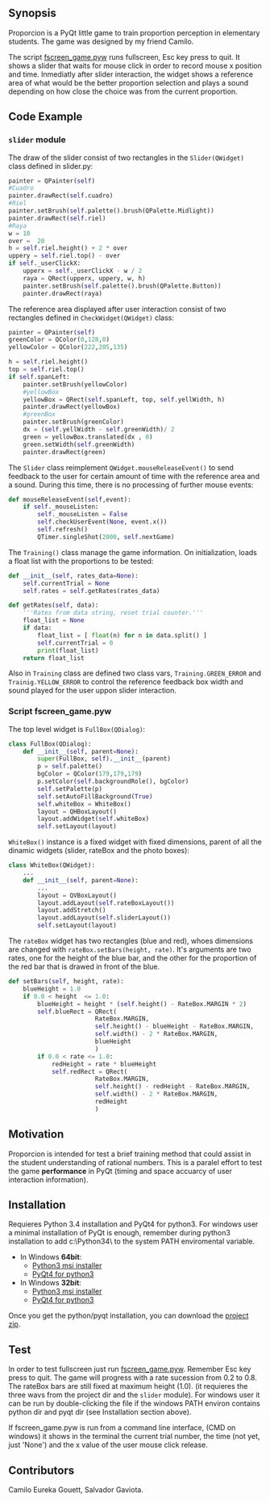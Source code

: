  
## Synopsis
Proporcion is a PyQt little game to train proportion perception in elementary 
students. The game was designed by my friend Camilo.


The script [fscreen_game.pyw](./fscreen_game.pyw) runs fullscreen, Esc key press to quit.
It shows a slider that waits for mouse click in order to 
record mouse x position and time. Inmediatly after slider interaction, the 
widget shows a reference area of what would be the better proportion selection and
plays a sound depending on how close the choice was from the current proportion.

## Code Example

### `slider` module

The draw of the slider consist of two rectangles in the `Slider(QWidget)` class defined
in slider.py:
```python
painter = QPainter(self)
#Cuadro
painter.drawRect(self.cuadro)
#Riel
painter.setBrush(self.palette().brush(QPalette.Midlight))
painter.drawRect(self.riel)
#Raya
w = 10
over =  20 
h = self.riel.height() + 2 * over
uppery = self.riel.top() - over
if self._userClickX:
    upperx = self._userClickX - w / 2
    raya = QRect(upperx, uppery, w, h)
    painter.setBrush(self.palette().brush(QPalette.Button))
    painter.drawRect(raya)
```

The reference area displayed after user interaction consist of two rectangles 
defined in `CheckWidget(QWidget)` class:
```python
painter = QPainter(self)
greenColor = QColor(0,128,0)
yellowColor = QColor(222,205,135)

h = self.riel.height()
top = self.riel.top()
if self.spanLeft:
    painter.setBrush(yellowColor)
    #yellowBox
    yellowBox = QRect(self.spanLeft, top, self.yellWidth, h)
    painter.drawRect(yellowBox)
    #greenBox
    painter.setBrush(greenColor)
    dx = (self.yellWidth - self.greenWidth)/ 2
    green = yellowBox.translated(dx , 0)
    green.setWidth(self.greenWidth)
    painter.drawRect(green)
```

The `Slider` class reimplement `QWidget.mouseReleaseEvent()` to send feedback to the user for certain amount of 
time with the reference area and a sound. During this time, there is no processing of further mouse events:
```python
def mouseReleaseEvent(self,event):
    if self._mouseListen:
        self._mouseListen = False
        self.checkUserEvent(None, event.x())
        self.refresh()
        QTimer.singleShot(2000, self.nextGame)
```

The `Training()` class manage the game information. On initialization, loads a float list with the proportions to be tested:

```python
def __init__(self, rates_data=None):
    self.currentTrial = None
    self.rates = self.getRates(rates_data)

def getRates(self, data):
    '''Rates from data string, reset trial counter.'''
    float_list = None
    if data:
        float_list = [ float(n) for n in data.split() ]
        self.currentTrial = 0
        print(float_list)
    return float_list
```

Also in `Training` class are defined two class vars, `Training.GREEN_ERROR` and `Trainig.YELLOW_ERROR` to control the reference feedback box width and sound played for the user uppon slider interaction.

### Script fscreen_game.pyw

The top level widget is `FullBox(QDialog)`:

```python
class FullBox(QDialog):
    def __init__(self, parent=None):
        super(FullBox, self).__init__(parent)
        p = self.palette()
        bgColor = QColor(179,179,179)
        p.setColor(self.backgroundRole(), bgColor)
        self.setPalette(p)
        self.setAutoFillBackground(True)
        self.whiteBox = WhiteBox()
        layout = QHBoxLayout()
        layout.addWidget(self.whiteBox)
        self.setLayout(layout)
```

`WhiteBox()` instance is a fixed widget with fixed dimensions, parent of all the
dinamic widgets (slider, rateBox and the photo boxes):

```python
class WhiteBox(QWidget):
    ...
    def __init__(self, parent=None):
        ...
        layout = QVBoxLayout()
        layout.addLayout(self.rateBoxLayout())
        layout.addStretch()
        layout.addLayout(self.sliderLayout())
        self.setLayout(layout)
```

The `rateBox` widget has two rectangles (blue and red), whoes dimensions are 
changed with `rateBox.setBars(height, rate)`. It's arguments are two rates,
one for the height of the blue bar, and the other for the proportion of the
red bar that is drawed in front of the blue.

```python
def setBars(self, height, rate):
    blueHeight = 1.0
    if 0.0 < height  <= 1.0:
        blueHeight = height * (self.height() - RateBox.MARGIN * 2)
        self.blueRect = QRect(
                        RateBox.MARGIN,
                        self.height() - blueHeight - RateBox.MARGIN,
                        self.width() - 2 * RateBox.MARGIN,
                        blueHeight
                        )
        if 0.0 < rate <= 1.0:
            redHeight = rate * blueHeight
            self.redRect = QRect(
                        RateBox.MARGIN,
                        self.height() - redHeight - RateBox.MARGIN,
                        self.width() - 2 * RateBox.MARGIN,
                        redHeight
                        )
```

## Motivation

Proporcion is intended for test a brief training method that could assist in 
the student understanding of rational numbers. This is a paralel effort to test the 
game **performance** in PyQt (timing and space accuarcy of user interaction 
information).

## Installation

Requieres Python 3.4 installation and PyQt4 for python3. For windows user a 
minimal installation of PyQt is enough, remember during python3 installation to 
add c:\Python34\ to the system PATH enviromental variable. 

- In Windows **64bit**:  
  - [Python3 msi installer](https://www.python.org/ftp/python/3.4.3/python-3.4.3.amd64.msi)  
  - [PyQt4 for python3](http://sourceforge.net/projects/pyqt/files/PyQt4/PyQt-4.11.4/PyQt4-4.11.4-gpl-Py3.4-Qt4.8.7-x64.exe)  
- In Windows **32bit**:  
  - [Python3 msi installer](https://www.python.org/ftp/python/3.4.3/python-3.4.3.msi)  
  - [PyQt4 for python3](http://sourceforge.net/projects/pyqt/files/PyQt4/PyQt-4.11.4/PyQt4-4.11.4-gpl-Py3.4-Qt4.8.7-x32.exe)

Once you get the python/pyqt installation, you can download the [project zip](https://github.com/tomgranuja/Proporcion/archive/master.zip).


## Test

In order to test fullscreen just run [fscreen_game.pyw](./fscreen_game.pyw).
Remember Esc key press to quit.
The game will progress with a rate sucession from 0.2 to 0.8. The rateBox bars
are still fixed at maximum height (1.0).
(it requieres the three wavs from the project dir and the `slider` module).
For windows user it can be run by double-clicking the file 
if the windows PATH environ contains python dir and pyqt dir (see Installation 
section above).

If fscreen_game.pyw is run from a command line interface, (CMD on windows) it 
shows in the terminal the current trial number, the time (not yet, just 'None') and the x value of the user mouse click release.

## Contributors

Camilo Eureka Gouett, Salvador Gaviota.

